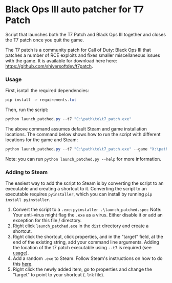 # Black Ops III auto patcher for T7 Patch
Script that launches both the T7 Patch and Black Ops III together and closes the T7 patch once you quit the game.

The T7 patch is a community patch for Call of Duty: Black Ops III that patches a number of RCE exploits and fixes smaller miscellaneous issues with the game. It is available for download here here: https://github.com/shiversoftdev/t7patch.

### Usage
First, isntall the required dependencies:
```ps1
pip install -r requirements.txt
```

Then, run the script:
```ps1
python launch_patched.py --t7 "C:\path\to\t7_patch.exe"
```

The above command assumes default Steam and game installation locations. The command below shows how to run the script with different locations for the game and Steam:
```ps1
python launch_patched.py --t7 "C:\path\to\t7_patch.exe" --game "X:\path\to\BlackOps3.exe" --steam "Y:\path\to\Steam.exe"
```

Note: you can run `python launch_patched.py --help` for more information.

### Adding to Steam
The easiest way to add the script to Steam is by converting the script to an executable and creating a shortcut to it. Converting the script to an executable requires `pyinstaller`, which you can install by running `pip install pyinstaller`. 

1. Convert the script to a `.exe`: `pyinstaller .\launch_patched.spec`
    Note: Your anti-virus might flag the `.exe` as a virus. Either disable it or add an exception for this file / directory.
2. Right click `launch_patched.exe` in the `dist` directory and create a shortcut.
3. Right click the shortcut, click properties, and in the "target" field, at the end of the existing string, add your command line arguments. Adding the location of the t7 patch executable using `--t7` is required (see [usage](#usage)).
4. Add a random `.exe` to Steam. Follow Steam's instructions on how to do this [here](https://help.steampowered.com/en/faqs/view/4B8B-9697-2338-40EC).
5. Right click the newly added item, go to properties and change the "target" to point to your shortcut (`.lnk` file).
